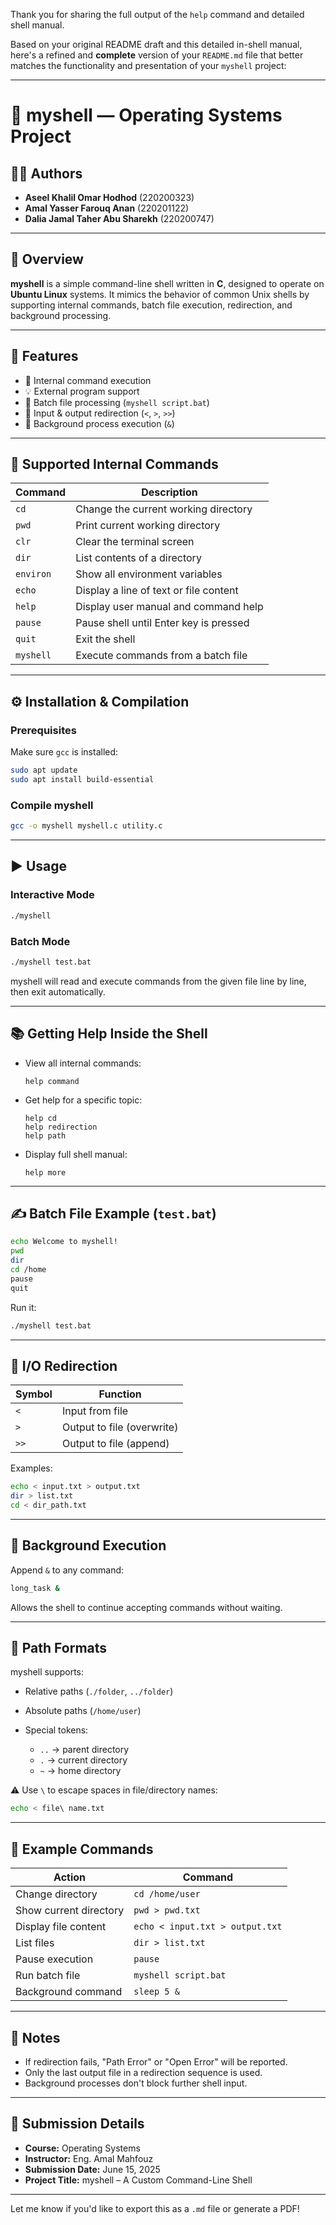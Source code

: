 Thank you for sharing the full output of the `help` command and detailed shell manual.

Based on your original README draft and this detailed in-shell manual, here's a refined and **complete** version of your `README.md` file that better matches the functionality and presentation of your `myshell` project:

---

# 🐚 myshell — Operating Systems Project

## 👩‍💻 Authors

* **Aseel Khalil Omar Hodhod** (220200323)
* **Amal Yasser Farouq Anan** (220201122)
* **Dalia Jamal Taher Abu Sharekh** (220200747)

---

## 📄 Overview

**myshell** is a simple command-line shell written in **C**, designed to operate on **Ubuntu Linux** systems. It mimics the behavior of common Unix shells by supporting internal commands, batch file execution, redirection, and background processing.

---

## 🚀 Features

* 📂 Internal command execution
* 💡 External program support
* 📜 Batch file processing (`myshell script.bat`)
* 🔄 Input & output redirection (`<`, `>`, `>>`)
* 🧵 Background process execution (`&`)

---

## 🧰 Supported Internal Commands

| Command   | Description                            |
| --------- | -------------------------------------- |
| `cd`      | Change the current working directory   |
| `pwd`     | Print current working directory        |
| `clr`     | Clear the terminal screen              |
| `dir`     | List contents of a directory           |
| `environ` | Show all environment variables         |
| `echo`    | Display a line of text or file content |
| `help`    | Display user manual and command help   |
| `pause`   | Pause shell until Enter key is pressed |
| `quit`    | Exit the shell                         |
| `myshell` | Execute commands from a batch file     |

---

## ⚙ Installation & Compilation

### Prerequisites

Make sure `gcc` is installed:

```bash
sudo apt update
sudo apt install build-essential
```

### Compile myshell

```bash
gcc -o myshell myshell.c utility.c
```

---

## ▶️ Usage

### Interactive Mode

```bash
./myshell
```

### Batch Mode

```bash
./myshell test.bat
```

myshell will read and execute commands from the given file line by line, then exit automatically.

---

## 📚 Getting Help Inside the Shell

* View all internal commands:

  ```
  help command
  ```
* Get help for a specific topic:

  ```
  help cd
  help redirection
  help path
  ```
* Display full shell manual:

  ```
  help more
  ```

---

## ✍️ Batch File Example (`test.bat`)

```bash
echo Welcome to myshell!
pwd
dir
cd /home
pause
quit
```

Run it:

```bash
./myshell test.bat
```

---

## 🔄 I/O Redirection

| Symbol | Function                   |
| ------ | -------------------------- |
| `<`    | Input from file            |
| `>`    | Output to file (overwrite) |
| `>>`   | Output to file (append)    |

Examples:

```bash
echo < input.txt > output.txt
dir > list.txt
cd < dir_path.txt
```

---

## 🔧 Background Execution

Append `&` to any command:

```bash
long_task &
```

Allows the shell to continue accepting commands without waiting.

---

## 📂 Path Formats

myshell supports:

* Relative paths (`./folder`, `../folder`)
* Absolute paths (`/home/user`)
* Special tokens:

  * `..` → parent directory
  * `.` → current directory
  * `~` → home directory

⚠️ Use `\` to escape spaces in file/directory names:

```bash
echo < file\ name.txt
```

---

## 📘 Example Commands

| Action                 | Command                         |
| ---------------------- | ------------------------------- |
| Change directory       | `cd /home/user`                 |
| Show current directory | `pwd > pwd.txt`                 |
| Display file content   | `echo < input.txt > output.txt` |
| List files             | `dir > list.txt`                |
| Pause execution        | `pause`                         |
| Run batch file         | `myshell script.bat`            |
| Background command     | `sleep 5 &`                     |

---

## 📌 Notes

* If redirection fails, "Path Error" or "Open Error" will be reported.
* Only the last output file in a redirection sequence is used.
* Background processes don't block further shell input.

---

## 📅 Submission Details

* **Course:** Operating Systems
* **Instructor:** Eng. Amal Mahfouz
* **Submission Date:** June 15, 2025
* **Project Title:** myshell – A Custom Command-Line Shell

---

Let me know if you'd like to export this as a `.md` file or generate a PDF!
